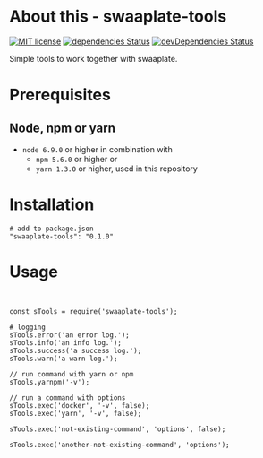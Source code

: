 # About this - swaaplate-tools
[![MIT license](https://img.shields.io/badge/license-MIT-blue.svg)](./LICENSE.md)
[![dependencies Status](https://david-dm.org/inpercima/swaaplate-tools/status.svg)](https://david-dm.org/inpercima/swaaplate-tools)
[![devDependencies Status](https://david-dm.org/inpercima/swaaplate-tools/dev-status.svg)](https://david-dm.org/inpercima/swaaplate-tools?type=dev)

Simple tools to work together with swaaplate.

# Prerequisites
## Node, npm or yarn
* `node 6.9.0` or higher in combination with
  * `npm 5.6.0` or higher or
  * `yarn 1.3.0` or higher, used in this repository

# Installation

```
# add to package.json
"swaaplate-tools": "0.1.0"
```

# Usage

```


const sTools = require('swaaplate-tools');

# logging
sTools.error('an error log.');
sTools.info('an info log.');
sTools.success('a success log.');
sTools.warn('a warn log.');

// run command with yarn or npm
sTools.yarnpm('-v');

// run a command with options
sTools.exec('docker', '-v', false);
sTools.exec('yarn', '-v', false);

sTools.exec('not-existing-command', 'options', false);

sTools.exec('another-not-existing-command', 'options');
```
